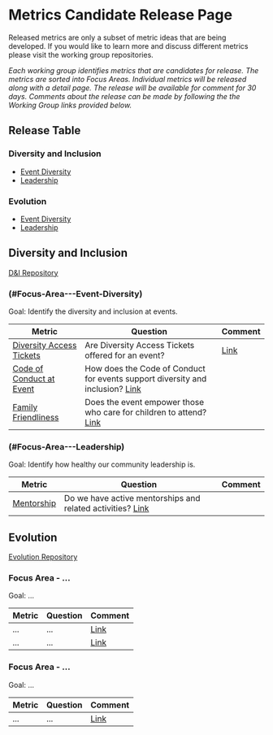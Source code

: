 # Metrics Candidate Release Page

Released metrics are only a subset of metric ideas that are being developed. If you would like to learn more and discuss different metrics please visit the working group repositories.

*Each working group identifies metrics that are candidates for release. The metrics are sorted into Focus Areas. Individual metrics will be released along with a detail page. The release will be available for comment for 30 days. Comments about the release can be made by following the the Working Group links provided below.*

## Release Table
### Diversity and Inclusion
* [Event Diversity](#Focus-Area---Event-Diversity)
* [Leadership](#Focus-Area---Leadership)
### Evolution
* [Event Diversity](#Focus-Area---Event-Diversity)
* [Leadership](#Focus-Area---Leadership)

## Diversity and Inclusion
[D&I Repository]()

### (#Focus-Area---Event-Diversity)

Goal: Identify the diversity and inclusion at events.

| **Metric** | **Question** | **Comment**
|---|---|---|
[Diversity Access Tickets](https://chaoss.community/release-prototype-diversity-access-tickets/) | Are Diversity Access Tickets offered for an event? | [Link]()
[Code of Conduct at Event](https://chaoss.community/release-prototype-code-of-conduct-at-event/) | How does the Code of Conduct for events support diversity and inclusion? [Link]()
[Family Friendliness](https://chaoss.community/release-prototype-family-friendliness/) | Does the event empower those who care for children to attend? [Link]()

### (#Focus-Area---Leadership)

Goal: Identify how healthy our community leadership is.

**Metric** | **Question** |**Comment**
---|---|---|
[Mentorship](https://chaoss.community/release-prototype-mentorship/) | Do we have active mentorships and related activities? [Link]()


## Evolution
[Evolution Repository]()

### Focus Area - ...

Goal: ...

| **Metric** | **Question** | **Comment**
|---|---|---|
| ... | ... | [Link]()
| ... | ... | [Link]()

### Focus Area - ...

Goal: ...

| **Metric** | **Question** | **Comment**
|---|---|---|
| ... | ... | [Link]()
